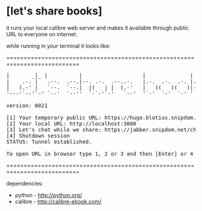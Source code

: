 [let's share books]
===================

it runs your local calibre web server and makes it available through public URL to everyone on internet.

while running in your terminal it looks like:


===========================================================================
<pre>
|       _|_ |          |                   |              |
|    .-. |   .--.  .--.|--. .-.  .--..-.   |.-.  .-.  .-. |.-. .--.
|   (.-' |   `--.  `--.|  |(   | |  (.-'   |   )(   )(   )|-.' `--.
'---'`--'`-' `--'  `--''  `-`-'`-'   `--'  '`-'  `-'  `-' '  `-`--'

version: 0021

[1] Your temporary public URL: https://hugo.blotius.snipdom.net
[2] Your local URL: http://localhost:3000
[3] Let's chat while we share: https://jabber.snipdom.net/chat/example
[4] Shutdown session
STATUS: Tunnel established.

To open URL in browser type 1, 2 or 3 and then [Enter] or 4 to exit:
</pre>
===========================================================================



dependencies:
 * python - http://python.org/
 * calibre - http://calibre-ebook.com/ 


